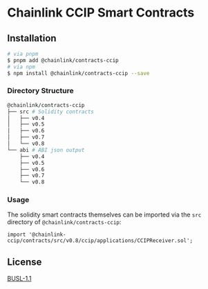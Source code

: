 # Chainlink CCIP Smart Contracts

## Installation

```sh
# via pnpm
$ pnpm add @chainlink/contracts-ccip
# via npm
$ npm install @chainlink/contracts-ccip --save
```

### Directory Structure

```sh
@chainlink/contracts-ccip
├── src # Solidity contracts
│   ├── v0.4
│   ├── v0.5
│   ├── v0.6
│   ├── v0.7
│   └── v0.8
└── abi # ABI json output
    ├── v0.4
    ├── v0.5
    ├── v0.6
    ├── v0.7
    └── v0.8
```

### Usage

The solidity smart contracts themselves can be imported via the `src` directory of `@chainlink/contracts-ccip`:

```solidity
import '@chainlink-ccip/contracts/src/v0.8/ccip/applications/CCIPReceiver.sol';

```

## License

[BUSL-1.1](https://spdx.org/licenses/BUSL-1.1.html)

